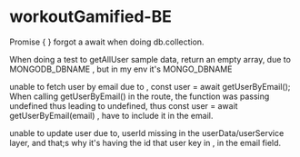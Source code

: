 # workoutGamified-BE

Promise { <pending> }
forgot a await when doing db.collection.

When doing a test to getAllUser sample data, return an empty array, due to MONGODB_DBNAME , but in my env it's MONGO_DBNAME

unable to fetch user by email due to , const user = await getUserByEmail(); When calling getUserByEmail() in the route, the function was passing undefined thus leading to undefined,
thus const user = await getUserByEmail(email) , have to include it in the email.

unable to update user due to, userId missing in the userData/userService layer, and that;s why it's having the id that user key in , in the email field. 